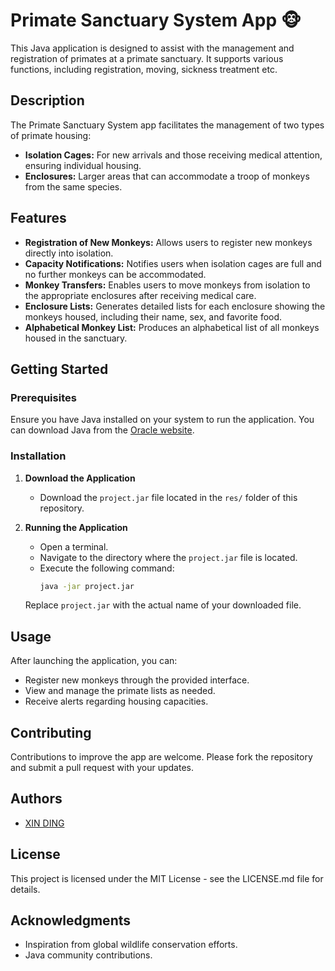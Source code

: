 # Primate Sanctuary System App 🐵

This Java application is designed to assist with the management and registration of primates at a primate sanctuary. It supports various functions, including registration, moving, sickness treatment etc.

## Description

The Primate Sanctuary System app facilitates the management of two types of primate housing:
- **Isolation Cages:** For new arrivals and those receiving medical attention, ensuring individual housing.
- **Enclosures:** Larger areas that can accommodate a troop of monkeys from the same species.

## Features

- **Registration of New Monkeys:** Allows users to register new monkeys directly into isolation.
- **Capacity Notifications:** Notifies users when isolation cages are full and no further monkeys can be accommodated.
- **Monkey Transfers:** Enables users to move monkeys from isolation to the appropriate enclosures after receiving medical care.
- **Enclosure Lists:** Generates detailed lists for each enclosure showing the monkeys housed, including their name, sex, and favorite food.
- **Alphabetical Monkey List:** Produces an alphabetical list of all monkeys housed in the sanctuary.

## Getting Started

### Prerequisites

Ensure you have Java installed on your system to run the application. You can download Java from the [Oracle website](https://www.oracle.com/java/technologies/javase-jdk11-downloads.html).

### Installation

1. **Download the Application**
   - Download the `project.jar` file located in the `res/` folder of this repository.

2. **Running the Application**
   - Open a terminal.
   - Navigate to the directory where the `project.jar` file is located.
   - Execute the following command:
     ```bash
     java -jar project.jar
     ```
   Replace `project.jar` with the actual name of your downloaded file.

## Usage

After launching the application, you can:
- Register new monkeys through the provided interface.
- View and manage the primate lists as needed.
- Receive alerts regarding housing capacities.

## Contributing

Contributions to improve the app are welcome. Please fork the repository and submit a pull request with your updates.

## Authors

- [XIN DING](mailto:[ding.xin3@northeastern.edu])

## License

This project is licensed under the MIT License - see the LICENSE.md file for details.

## Acknowledgments

- Inspiration from global wildlife conservation efforts.
- Java community contributions.
